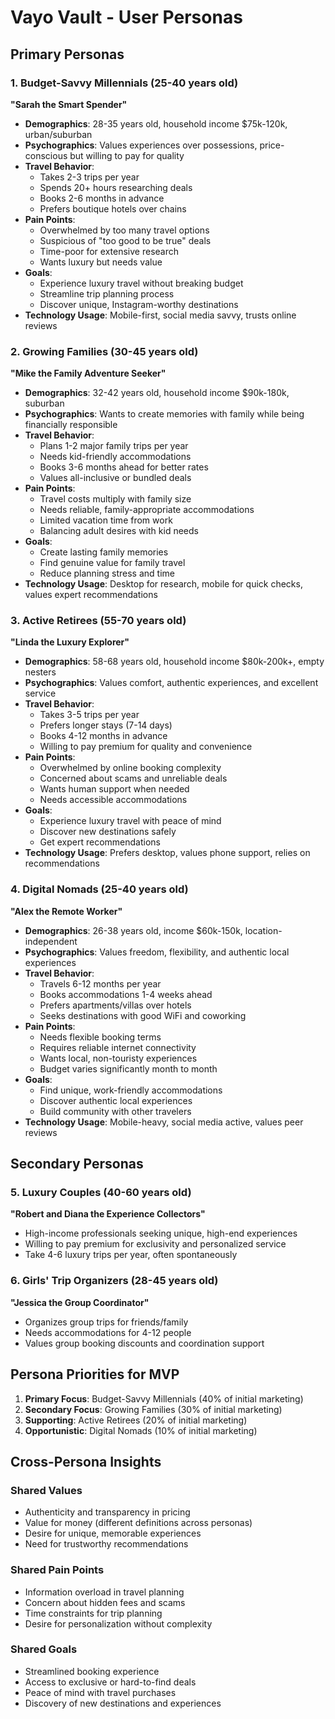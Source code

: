 # Vayo Vault - User Personas

## Primary Personas

### 1. Budget-Savvy Millennials (25-40 years old)
**"Sarah the Smart Spender"**
- **Demographics**: 28-35 years old, household income $75k-120k, urban/suburban
- **Psychographics**: Values experiences over possessions, price-conscious but willing to pay for quality
- **Travel Behavior**: 
  - Takes 2-3 trips per year
  - Spends 20+ hours researching deals
  - Books 2-6 months in advance
  - Prefers boutique hotels over chains
- **Pain Points**:
  - Overwhelmed by too many travel options
  - Suspicious of "too good to be true" deals
  - Time-poor for extensive research
  - Wants luxury but needs value
- **Goals**: 
  - Experience luxury travel without breaking budget
  - Streamline trip planning process
  - Discover unique, Instagram-worthy destinations
- **Technology Usage**: Mobile-first, social media savvy, trusts online reviews

### 2. Growing Families (30-45 years old)
**"Mike the Family Adventure Seeker"**
- **Demographics**: 32-42 years old, household income $90k-180k, suburban
- **Psychographics**: Wants to create memories with family while being financially responsible
- **Travel Behavior**:
  - Plans 1-2 major family trips per year
  - Needs kid-friendly accommodations
  - Books 3-6 months ahead for better rates
  - Values all-inclusive or bundled deals
- **Pain Points**:
  - Travel costs multiply with family size
  - Needs reliable, family-appropriate accommodations
  - Limited vacation time from work
  - Balancing adult desires with kid needs
- **Goals**:
  - Create lasting family memories
  - Find genuine value for family travel
  - Reduce planning stress and time
- **Technology Usage**: Desktop for research, mobile for quick checks, values expert recommendations

### 3. Active Retirees (55-70 years old)
**"Linda the Luxury Explorer"**
- **Demographics**: 58-68 years old, household income $80k-200k+, empty nesters
- **Psychographics**: Values comfort, authentic experiences, and excellent service
- **Travel Behavior**:
  - Takes 3-5 trips per year
  - Prefers longer stays (7-14 days)
  - Books 4-12 months in advance
  - Willing to pay premium for quality and convenience
- **Pain Points**:
  - Overwhelmed by online booking complexity
  - Concerned about scams and unreliable deals
  - Wants human support when needed
  - Needs accessible accommodations
- **Goals**:
  - Experience luxury travel with peace of mind
  - Discover new destinations safely
  - Get expert recommendations
- **Technology Usage**: Prefers desktop, values phone support, relies on recommendations

### 4. Digital Nomads (25-40 years old)
**"Alex the Remote Worker"**
- **Demographics**: 26-38 years old, income $60k-150k, location-independent
- **Psychographics**: Values freedom, flexibility, and authentic local experiences
- **Travel Behavior**:
  - Travels 6-12 months per year
  - Books accommodations 1-4 weeks ahead
  - Prefers apartments/villas over hotels
  - Seeks destinations with good WiFi and coworking
- **Pain Points**:
  - Needs flexible booking terms
  - Requires reliable internet connectivity
  - Wants local, non-touristy experiences
  - Budget varies significantly month to month
- **Goals**:
  - Find unique, work-friendly accommodations
  - Discover authentic local experiences
  - Build community with other travelers
- **Technology Usage**: Mobile-heavy, social media active, values peer reviews

## Secondary Personas

### 5. Luxury Couples (40-60 years old)
**"Robert and Diana the Experience Collectors"**
- High-income professionals seeking unique, high-end experiences
- Willing to pay premium for exclusivity and personalized service
- Take 4-6 luxury trips per year, often spontaneously

### 6. Girls' Trip Organizers (28-45 years old)
**"Jessica the Group Coordinator"**
- Organizes group trips for friends/family
- Needs accommodations for 4-12 people
- Values group booking discounts and coordination support

## Persona Priorities for MVP
1. **Primary Focus**: Budget-Savvy Millennials (40% of initial marketing)
2. **Secondary Focus**: Growing Families (30% of initial marketing)
3. **Supporting**: Active Retirees (20% of initial marketing)
4. **Opportunistic**: Digital Nomads (10% of initial marketing)

## Cross-Persona Insights
### Shared Values
- Authenticity and transparency in pricing
- Value for money (different definitions across personas)
- Desire for unique, memorable experiences
- Need for trustworthy recommendations

### Shared Pain Points
- Information overload in travel planning
- Concern about hidden fees and scams
- Time constraints for trip planning
- Desire for personalization without complexity

### Shared Goals
- Streamlined booking experience
- Access to exclusive or hard-to-find deals
- Peace of mind with travel purchases
- Discovery of new destinations and experiences